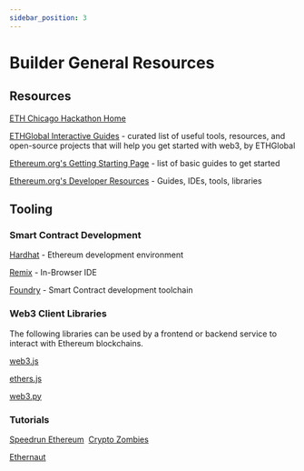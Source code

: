 ```yaml
---
sidebar_position: 3
---
```


# Builder General Resources

## Resources

[ETH Chicago Hackathon Home](https://taikai.network/ethchicago/hackathons/ETHChicagoHackathon2023)

​[ETHGlobal Interactive Guides](https://ethglobal.com/guides)​ - curated list of useful tools, resources, and open-source projects that will help you get started with web3, by ETHGlobal

​[Ethereum.org's Getting Starting Page](https://ethereum.org/en/developers/learning-tools/) - list of basic guides to get started

[Ethereum.org's Developer Resources](https://ethereum.org/en/developers/)​ - Guides, IDEs, tools, libraries

## Tooling

### Smart Contract Development

​[Hardhat](https://hardhat.org/hardhat-runner/docs/getting-started) - Ethereum development environment

​[Remix](https://remix.ethereum.org/) - In-Browser IDE

​[Foundry](https://book.getfoundry.sh/) - Smart Contract development toolchain

### Web3 Client Libraries

The following libraries can be used by a frontend or backend service to interact with Ethereum blockchains.

[web3.js](https://web3js.readthedocs.io/en/v1.10.0/index.html)

​​[ethers.js](https://docs.ethers.org/v5/)

[web3.py](https://web3py.readthedocs.io/en/stable/)

### Tutorials

[Speedrun Ethereum](https://speedrunethereum.com/)
​
[Crypto Zombies](https://cryptozombies.io/)

[Ethernaut](https://ethernaut.openzeppelin.com/)